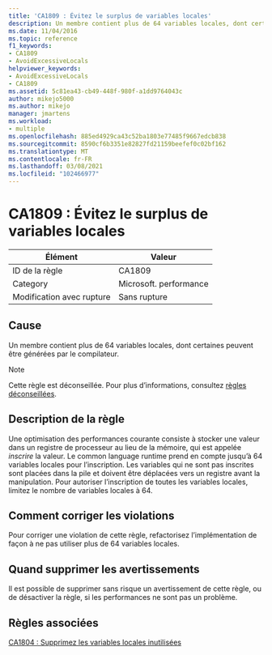 ```yaml
---
title: 'CA1809 : Évitez le surplus de variables locales'
description: Un membre contient plus de 64 variables locales, dont certaines peuvent être générées par le compilateur.
ms.date: 11/04/2016
ms.topic: reference
f1_keywords:
- CA1809
- AvoidExcessiveLocals
helpviewer_keywords:
- AvoidExcessiveLocals
- CA1809
ms.assetid: 5c81ea43-cb49-448f-980f-a1dd9764043c
author: mikejo5000
ms.author: mikejo
manager: jmartens
ms.workload:
- multiple
ms.openlocfilehash: 885ed4929ca43c52ba1803e77485f9667edcb838
ms.sourcegitcommit: 8590cf6b3351e82827fd21159beefef0c02bf162
ms.translationtype: MT
ms.contentlocale: fr-FR
ms.lasthandoff: 03/08/2021
ms.locfileid: "102466977"
---
```

# <a name="ca1809-avoid-excessive-locals"></a>CA1809 : Évitez le surplus de variables locales

|Élément|Valeur|
|-|-|
|ID de la règle|CA1809|
|Category|Microsoft. performance|
|Modification avec rupture|Sans rupture|

## <a name="cause"></a>Cause
Un membre contient plus de 64 variables locales, dont certaines peuvent être générées par le compilateur.

> [!NOTE]
> Cette règle est déconseillée. Pour plus d’informations, consultez [règles déconseillées](fxcop-unported-deprecated-rules.md).

## <a name="rule-description"></a>Description de la règle
Une optimisation des performances courante consiste à stocker une valeur dans un registre de processeur au lieu de la mémoire, qui est appelée *inscrire* la valeur. Le common language runtime prend en compte jusqu’à 64 variables locales pour l’inscription. Les variables qui ne sont pas inscrites sont placées dans la pile et doivent être déplacées vers un registre avant la manipulation. Pour autoriser l’inscription de toutes les variables locales, limitez le nombre de variables locales à 64.

## <a name="how-to-fix-violations"></a>Comment corriger les violations
Pour corriger une violation de cette règle, refactorisez l’implémentation de façon à ne pas utiliser plus de 64 variables locales.

## <a name="when-to-suppress-warnings"></a>Quand supprimer les avertissements
Il est possible de supprimer sans risque un avertissement de cette règle, ou de désactiver la règle, si les performances ne sont pas un problème.

## <a name="related-rules"></a>Règles associées
[CA1804 : Supprimez les variables locales inutilisées](../code-quality/ca1804.md)
